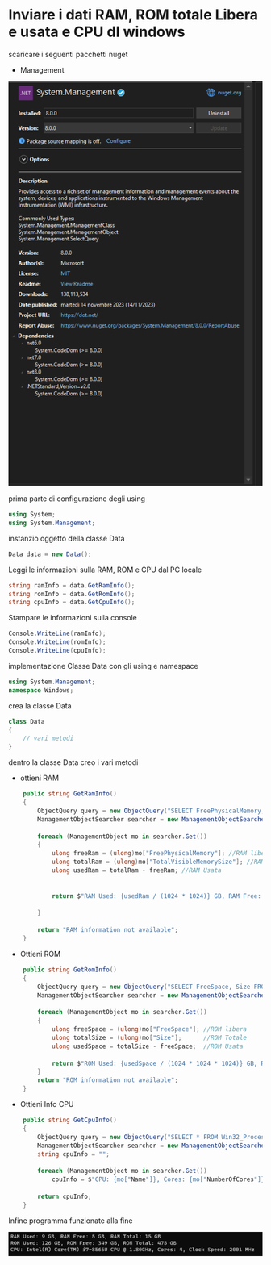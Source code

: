 # Inviare i dati RAM, ROM totale Libera e usata e CPU dI windows

scaricare i seguenti pacchetti nuget

- Management

![scaricamneto Nuget](Scaricamento_nuget.png)

prima parte di configurazione degli using

```C#
using System;
using System.Management;
```

instanzio oggetto della classe Data

```C#
Data data = new Data();
```

Leggi le informazioni sulla RAM, ROM e CPU dal PC locale

```C#
string ramInfo = data.GetRamInfo();
string romInfo = data.GetRomInfo();
string cpuInfo = data.GetCpuInfo();
```

Stampare le informazioni sulla console

```c#
Console.WriteLine(ramInfo);
Console.WriteLine(romInfo);
Console.WriteLine(cpuInfo);
```

implementazione Classe Data con gli using e namespace

```C#
using System.Management;
namespace Windows;
```

crea la classe Data

```C#
class Data
{
    // vari metodi
}
```

dentro la classe Data creo i vari metodi

- ottieni RAM

```C#
    public string GetRamInfo()
    {
        ObjectQuery query = new ObjectQuery("SELECT FreePhysicalMemory, TotalVisibleMemorySize FROM Win32_OperatingSystem");
        ManagementObjectSearcher searcher = new ManagementObjectSearcher(query);

        foreach (ManagementObject mo in searcher.Get())
        {
            ulong freeRam = (ulong)mo["FreePhysicalMemory"]; //RAM libera
            ulong totalRam = (ulong)mo["TotalVisibleMemorySize"]; //RAM Totale
            ulong usedRam = totalRam - freeRam; //RAM Usata


            return $"RAM Used: {usedRam / (1024 * 1024)} GB, RAM Free: {freeRam / (1024 * 1024)} GB, RAM Total: {totalRam / (1024 * 1024)} GB"; //Stampa Info

        }

        return "RAM information not available";
    }
```

- Ottieni ROM

```C#
    public string GetRomInfo()
    {
        ObjectQuery query = new ObjectQuery("SELECT FreeSpace, Size FROM Win32_LogicalDisk WHERE DeviceID = 'C:'");
        ManagementObjectSearcher searcher = new ManagementObjectSearcher(query);

        foreach (ManagementObject mo in searcher.Get())
        {
            ulong freeSpace = (ulong)mo["FreeSpace"]; //ROM libera
            ulong totalSize = (ulong)mo["Size"];      //ROM Totale
            ulong usedSpace = totalSize - freeSpace;  //ROM Usata

            return $"ROM Used: {usedSpace / (1024 * 1024 * 1024)} GB, ROM Free: {freeSpace / (1024 * 1024 * 1024)} GB, ROM Total: {totalSize / (1024 * 1024 * 1024)} GB"; //Stampa Info
        }
        return "ROM information not available";
    }
```

- Ottieni Info CPU

```C#
    public string GetCpuInfo()
    {
        ObjectQuery query = new ObjectQuery("SELECT * FROM Win32_Processor");
        ManagementObjectSearcher searcher = new ManagementObjectSearcher(query);
        string cpuInfo = "";

        foreach (ManagementObject mo in searcher.Get())
            cpuInfo = $"CPU: {mo["Name"]}, Cores: {mo["NumberOfCores"]}, Clock Speed: {mo["MaxClockSpeed"]} MHz"; //ottene info sulla CPU

        return cpuInfo;
    }
```

Infine programma funzionate alla fine

![lettura dati PC](Lettura_dati.png)
